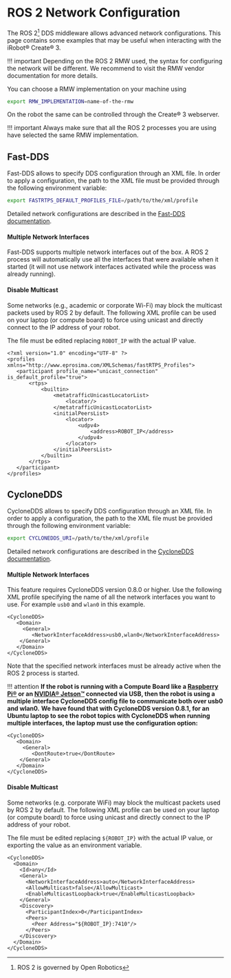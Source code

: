 # ROS 2 Network Configuration

The ROS 2[^1] DDS middleware allows advanced network configurations.
This page contains some examples that may be useful when interacting with the iRobot® Create® 3.

!!! important
    Depending on the ROS 2 RMW used, the syntax for configuring the network will be different. We recommend to visit the RMW vendor documentation for more details.

You can choose a RMW implementation on your machine using

```sh
export RMW_IMPLEMENTATION=name-of-the-rmw
```

On the robot the same can be controlled through the Create® 3 webserver.

!!! important
    Always make sure that all the ROS 2 processes you are using have selected the same RMW implementation.

## Fast-DDS

Fast-DDS allows to specify DDS configuration through an XML file.
In order to apply a configuration, the path to the XML file must be provided through the following environment variable:

```sh
export FASTRTPS_DEFAULT_PROFILES_FILE=/path/to/the/xml/profile
```

Detailed network configurations are described in the [Fast-DDS documentation](https://fast-dds.docs.eprosima.com/en/latest/).

#### Multiple Network Interfaces

Fast-DDS supports multiple network interfaces out of the box.
A ROS 2 process will automatically use all the interfaces that were available when it started (it will not use network interfaces activated while the process was already running).

#### Disable Multicast

Some networks (e.g., academic or corporate Wi-Fi) may block the multicast packets used by ROS 2 by default.
The following XML profile can be used on your laptop (or compute board) to force using unicast and directly connect to the IP address of your robot.

The file must be edited replacing `ROBOT_IP` with the actual IP value.
```
<?xml version="1.0" encoding="UTF-8" ?>
<profiles xmlns="http://www.eprosima.com/XMLSchemas/fastRTPS_Profiles">
   <participant profile_name="unicast_connection" is_default_profile="true">
       <rtps>
           <builtin>
               <metatrafficUnicastLocatorList>
                   <locator/>
               </metatrafficUnicastLocatorList>
               <initialPeersList>
                   <locator>
                       <udpv4>
                           <address>ROBOT_IP</address>
                       </udpv4>
                   </locator>
               </initialPeersList>
           </builtin>
       </rtps>
   </participant>
</profiles>
```

## CycloneDDS

CycloneDDS allows to specify DDS configuration through an XML file.
In order to apply a configuration, the path to the XML file must be provided through the following environment variable:

```sh
export CYCLONEDDS_URI=/path/to/the/xml/profile
```

Detailed network configurations are described in the [CycloneDDS documentation](https://github.com/eclipse-cyclonedds/cyclonedds#configuration).

#### Multiple Network Interfaces

This feature requires CycloneDDS version 0.8.0 or higher.
Use the following XML profile specifying the name of all the network interfaces you want to use.
For example `usb0` and `wlan0` in this example.

```
<CycloneDDS>
   <Domain>
     <General>
        <NetworkInterfaceAddress>usb0,wlan0</NetworkInterfaceAddress>
    </General>
   </Domain>
</CycloneDDS>
```

Note that the specified network interfaces must be already active when the ROS 2 process is started.

!!! attention
    **If the robot is running with a Compute Board like a [Raspberry Pi®](../pi4) or an [NVIDIA® Jetson™](../jetson) connected via USB, then the robot is using a multiple interface CycloneDDS config file to communicate both over usb0 and wlan0.**
    **We have found that with CycloneDDS version 0.8.1, for an Ubuntu laptop to see the robot topics with CycloneDDS when running multiple interfaces, the laptop must use the configuration option:**
```
<CycloneDDS>
   <Domain>
     <General>
        <DontRoute>true</DontRoute>
    </General>
   </Domain>
</CycloneDDS>
```
#### Disable Multicast

Some networks (e.g. corporate WiFi) may block the multicast packets used by ROS 2 by default.
The following XML profile can be used on your laptop (or compute board) to force using unicast and directly connect to the IP address of your robot.

The file must be edited replacing `${ROBOT_IP}` with the actual IP value, or exporting the value as an environment variable.

```
<CycloneDDS>
  <Domain>
    <Id>any</Id>
    <General>
      <NetworkInterfaceAddress>auto</NetworkInterfaceAddress>
      <AllowMulticast>false</AllowMulticast>
      <EnableMulticastLoopback>true</EnableMulticastLoopback>
    </General>
    <Discovery>
      <ParticipantIndex>0</ParticipantIndex>
      <Peers>
        <Peer Address="${ROBOT_IP}:7410"/>
      </Peers>
    </Discovery>
  </Domain>
</CycloneDDS>
```

[^1]: ROS 2 is governed by Open Robotics
